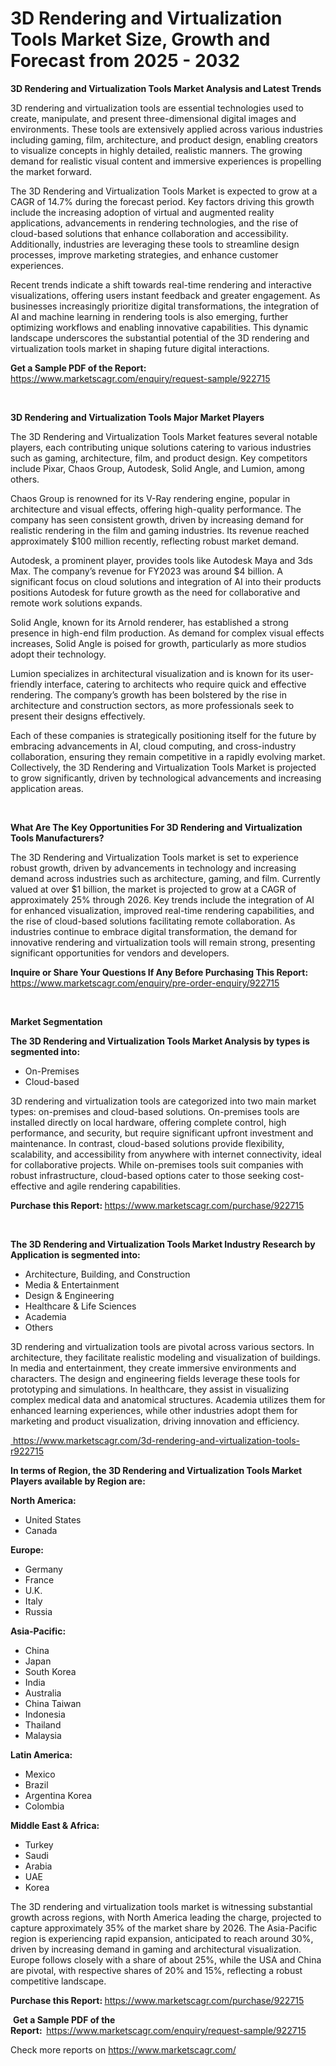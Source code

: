 <p><h1>3D Rendering and Virtualization Tools Market Size, Growth and Forecast from 2025 - 2032</h1></p><p><strong>3D Rendering and Virtualization Tools Market Analysis and Latest Trends</strong></p>
<p><p>3D rendering and virtualization tools are essential technologies used to create, manipulate, and present three-dimensional digital images and environments. These tools are extensively applied across various industries including gaming, film, architecture, and product design, enabling creators to visualize concepts in highly detailed, realistic manners. The growing demand for realistic visual content and immersive experiences is propelling the market forward.</p><p>The 3D Rendering and Virtualization Tools Market is expected to grow at a CAGR of 14.7% during the forecast period. Key factors driving this growth include the increasing adoption of virtual and augmented reality applications, advancements in rendering technologies, and the rise of cloud-based solutions that enhance collaboration and accessibility. Additionally, industries are leveraging these tools to streamline design processes, improve marketing strategies, and enhance customer experiences. </p><p>Recent trends indicate a shift towards real-time rendering and interactive visualizations, offering users instant feedback and greater engagement. As businesses increasingly prioritize digital transformations, the integration of AI and machine learning in rendering tools is also emerging, further optimizing workflows and enabling innovative capabilities. This dynamic landscape underscores the substantial potential of the 3D rendering and virtualization tools market in shaping future digital interactions.</p></p>
<p><strong>Get a Sample PDF of the Report:&nbsp;</strong> <a href="https://www.marketscagr.com/enquiry/request-sample/922715?utm_campaign=2866&utm_medium=2&utm_source=Github&utm_content=ia&utm_term=07032025&utm_id=3d-rendering-and-virtualization-tools">https://www.marketscagr.com/enquiry/request-sample/922715</a></p>
<p>&nbsp;</p>
<p><strong>3D Rendering and Virtualization Tools Major Market Players</strong></p>
<p><p>The 3D Rendering and Virtualization Tools Market features several notable players, each contributing unique solutions catering to various industries such as gaming, architecture, film, and product design. Key competitors include Pixar, Chaos Group, Autodesk, Solid Angle, and Lumion, among others.</p><p>Chaos Group is renowned for its V-Ray rendering engine, popular in architecture and visual effects, offering high-quality performance. The company has seen consistent growth, driven by increasing demand for realistic rendering in the film and gaming industries. Its revenue reached approximately $100 million recently, reflecting robust market demand.</p><p>Autodesk, a prominent player, provides tools like Autodesk Maya and 3ds Max. The company’s revenue for FY2023 was around $4 billion. A significant focus on cloud solutions and integration of AI into their products positions Autodesk for future growth as the need for collaborative and remote work solutions expands.</p><p>Solid Angle, known for its Arnold renderer, has established a strong presence in high-end film production. As demand for complex visual effects increases, Solid Angle is poised for growth, particularly as more studios adopt their technology.</p><p>Lumion specializes in architectural visualization and is known for its user-friendly interface, catering to architects who require quick and effective rendering. The company’s growth has been bolstered by the rise in architecture and construction sectors, as more professionals seek to present their designs effectively.</p><p>Each of these companies is strategically positioning itself for the future by embracing advancements in AI, cloud computing, and cross-industry collaboration, ensuring they remain competitive in a rapidly evolving market. Collectively, the 3D Rendering and Virtualization Tools Market is projected to grow significantly, driven by technological advancements and increasing application areas.</p></p>
<p>&nbsp;</p>
<p><strong>What Are The Key Opportunities For 3D Rendering and Virtualization Tools Manufacturers?</strong></p>
<p><p>The 3D Rendering and Virtualization Tools market is set to experience robust growth, driven by advancements in technology and increasing demand across industries such as architecture, gaming, and film. Currently valued at over $1 billion, the market is projected to grow at a CAGR of approximately 25% through 2026. Key trends include the integration of AI for enhanced visualization, improved real-time rendering capabilities, and the rise of cloud-based solutions facilitating remote collaboration. As industries continue to embrace digital transformation, the demand for innovative rendering and virtualization tools will remain strong, presenting significant opportunities for vendors and developers.</p></p>
<p><strong>Inquire or Share Your Questions If Any Before Purchasing This Report:</strong> <a href="https://www.marketscagr.com/enquiry/pre-order-enquiry/922715?utm_campaign=2866&utm_medium=2&utm_source=Github&utm_content=ia&utm_term=07032025&utm_id=3d-rendering-and-virtualization-tools">https://www.marketscagr.com/enquiry/pre-order-enquiry/922715</a></p>
<p>&nbsp;</p>
<p><strong>Market Segmentation</strong></p>
<p><strong>The 3D Rendering and Virtualization Tools Market Analysis by types is segmented into:</strong></p>
<p><ul><li>On-Premises</li><li>Cloud-based</li></ul></p>
<p><p>3D rendering and virtualization tools are categorized into two main market types: on-premises and cloud-based solutions. On-premises tools are installed directly on local hardware, offering complete control, high performance, and security, but require significant upfront investment and maintenance. In contrast, cloud-based solutions provide flexibility, scalability, and accessibility from anywhere with internet connectivity, ideal for collaborative projects. While on-premises tools suit companies with robust infrastructure, cloud-based options cater to those seeking cost-effective and agile rendering capabilities.</p></p>
<p><strong>Purchase this Report:&nbsp;</strong><a href="https://www.marketscagr.com/purchase/922715?utm_campaign=2866&utm_medium=2&utm_source=Github&utm_content=ia&utm_term=07032025&utm_id=3d-rendering-and-virtualization-tools">https://www.marketscagr.com/purchase/922715</a></p>
<p>&nbsp;</p>
<p><strong>The 3D Rendering and Virtualization Tools Market Industry Research by Application is segmented into:</strong></p>
<p><ul><li>Architecture, Building, and Construction</li><li>Media & Entertainment</li><li>Design & Engineering</li><li>Healthcare & Life Sciences</li><li>Academia</li><li>Others</li></ul></p>
<p><p>3D rendering and virtualization tools are pivotal across various sectors. In architecture, they facilitate realistic modeling and visualization of buildings. In media and entertainment, they create immersive environments and characters. The design and engineering fields leverage these tools for prototyping and simulations. In healthcare, they assist in visualizing complex medical data and anatomical structures. Academia utilizes them for enhanced learning experiences, while other industries adopt them for marketing and product visualization, driving innovation and efficiency.</p></p>
<p><a href="https://www.marketscagr.com/3d-rendering-and-virtualization-tools-r922715?utm_campaign=2866&utm_medium=2&utm_source=Github&utm_content=ia&utm_term=07032025&utm_id=3d-rendering-and-virtualization-tools">&nbsp;https://www.marketscagr.com/3d-rendering-and-virtualization-tools-r922715</a></p>
<p><strong>In terms of Region, the 3D Rendering and Virtualization Tools Market Players available by Region are:</strong></p>
<p>
    <p> <strong> North America: </strong>
        <ul>
            <li>United States</li>
            <li>Canada</li>
        </ul>
        </p> 
    <p> <strong> Europe: </strong>
        <ul>
            <li>Germany</li>
            <li>France</li>
            <li>U.K.</li>
            <li>Italy</li>
            <li>Russia</li>
        </ul>
        </p> 
    <p> <strong> Asia-Pacific: </strong>
        <ul>
            <li>China</li>
            <li>Japan</li>
            <li>South Korea</li>
            <li>India</li>
            <li>Australia</li>
            <li>China Taiwan</li>
            <li>Indonesia</li>
            <li>Thailand</li>
            <li>Malaysia</li>
        </ul>
        </p> 
    <p> <strong> Latin America: </strong>
        <ul>
            <li>Mexico</li>
            <li>Brazil</li>
            <li>Argentina Korea</li>
            <li>Colombia</li>
        </ul>
        </p> 
    <p> <strong> Middle East & Africa: </strong>
        <ul>
            <li>Turkey</li>
            <li>Saudi</li>
            <li>Arabia</li>
            <li>UAE</li>
            <li>Korea</li>
        </ul>
    </p>
    </p>
<p><p>The 3D rendering and virtualization tools market is witnessing substantial growth across regions, with North America leading the charge, projected to capture approximately 35% of the market share by 2026. The Asia-Pacific region is experiencing rapid expansion, anticipated to reach around 30%, driven by increasing demand in gaming and architectural visualization. Europe follows closely with a share of about 25%, while the USA and China are pivotal, with respective shares of 20% and 15%, reflecting a robust competitive landscape.</p></p>
<p><strong>Purchase this Report: </strong><a href="https://www.marketscagr.com/purchase/922715?utm_campaign=2866&utm_medium=2&utm_source=Github&utm_content=ia&utm_term=07032025&utm_id=3d-rendering-and-virtualization-tools">https://www.marketscagr.com/purchase/922715</a></p>
<p>&nbsp;<strong>Get a Sample PDF of the Report:&nbsp;&nbsp;</strong><a href="https://www.marketscagr.com/enquiry/request-sample/922715?utm_campaign=2866&utm_medium=2&utm_source=Github&utm_content=ia&utm_term=07032025&utm_id=3d-rendering-and-virtualization-tools">https://www.marketscagr.com/enquiry/request-sample/922715</a></p>
<p><strong></strong></p>
<p>Check more reports on <a href="https://www.marketscagr.com/?utm_campaign=2866&utm_medium=2&utm_source=Github&utm_content=ia&utm_term=07032025&utm_id=3d-rendering-and-virtualization-tools">https://www.marketscagr.com/</a></p>